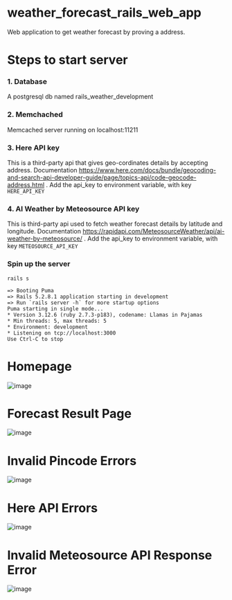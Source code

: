 # weather_forecast_rails_web_app
Web application to get weather forecast by proving a address.

# Steps to start server

### 1. Database
A postgresql db named rails_weather_development

### 2. Memchached
Memcached server running on localhost:11211

### 3. Here API key
This is a third-party api that gives geo-cordinates details by accepting address. Documentation https://www.here.com/docs/bundle/geocoding-and-search-api-developer-guide/page/topics-api/code-geocode-address.html .
Add the api_key to environment variable, with key `HERE_API_KEY` 

### 4. AI Weather by Meteosource API key
This is third-party api used to fetch weather forecast details by latitude and longitude. Documentation https://rapidapi.com/MeteosourceWeather/api/ai-weather-by-meteosource/ .
Add the api_key to environment variable, with key `METEOSOURCE_API_KEY`


### Spin up the server
`rails s`
```
=> Booting Puma
=> Rails 5.2.8.1 application starting in development
=> Run `rails server -h` for more startup options
Puma starting in single mode...
* Version 3.12.6 (ruby 2.7.3-p183), codename: Llamas in Pajamas
* Min threads: 5, max threads: 5
* Environment: development
* Listening on tcp://localhost:3000
Use Ctrl-C to stop
```


# Homepage

![image](https://github.com/prathamesh000777/weather_forecast_rails_web_app/assets/51914475/c863ef35-1159-4f70-96b5-691887fff5ac)

# Forecast Result Page

![image](https://github.com/prathamesh000777/weather_forecast_rails_web_app/assets/51914475/26edeb73-6d4c-46cd-a617-52d6a29ab2e3)


# Invalid Pincode Errors

![image](https://github.com/prathamesh000777/weather_forecast_rails_web_app/assets/51914475/041103a2-adb2-4aae-89a2-5f0dc8c57150)


# Here API Errors

![image](https://github.com/prathamesh000777/weather_forecast_rails_web_app/assets/51914475/00362589-6e20-4049-a296-5826796e01e5)


# Invalid Meteosource API Response Error

![image](https://github.com/prathamesh000777/weather_forecast_rails_web_app/assets/51914475/11b87cd9-7ed9-4197-a44a-641de9680a55)

